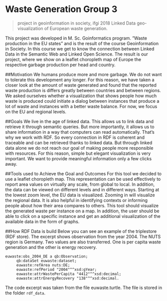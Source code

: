 # Waste Generation Group 3
> project in geoinformation in society, ifgi 2018
Linked Data geo-visualization of European waste generation.

This project was developed in M. Sc. Goinformatics program. ”Waste production in the EU states” and
                is the result of the course Geoinformation in Society. In this course we get to know the connection
                between Linked Data in the Semantic Web and Linked Open Science. The result is our project, where we
                show on a leaflet choropleth map of Europe the respective garbage production per head and country.


##Motivation
We humans produce more and more garbage. We do not want to tolerate this development any longer.
                    For this reason, we have taken a closer look at the amount of waste generated and found that the
                    reported waste production is differs greatly between countries and between regions.
                    We asked ourselves whether a visualization that shows people how much waste is produced could
                    initiate a
                    dialog between instances that produce a lot of waste and instances with a better waste balance.
                    For now, we focus on the EU and regional levels.
                  
                  
##Goals
 We live in the age of linked data. This allows us to link data and retrieve it through semantic
                     queries. But more importantly, it allows us to share information in a way that computers can read
                     automatically. That’s why we work with RDF. So every connection in RDF is coherent and traceable
                     and can be retrieved thanks to linked data. But through linked data alone we do not reach our goal
                     of
                     making people more responsible with resources. For this reason, simple but elegant visualization
                     is very important. We want to provide meaningful information only a few clicks away.
                     
                     
                     
 ##Tools used to Achieve the Goal and Outcomes
For this tool we decided to use a leaflet choropleth map. This representation can be used
                    effectively
                    to report area values on virtually any scale, from global to local. In addition, the data can be
                    viewed
                    on different levels and in different ways. Starting at the lowest zoom level, the EU data is
                    visualized.
                    Zooming in will visualize the regional data.
                    It is also helpful in identifying contexts or informing people about how their area compares to
                    others.
                    This tool should visualize the generated waste per instance on a map. In addition, the user should
                    be able to click on a specific instance and get an additional visualization of the available data in
                    the form of graphs.
                    
                    
##How RDF Data is build
Below you can see an example of the triplestore (RDF store).  The excerpt shows observation 
                    from the year 2004. The NUTS region is Germany. Two values are also transferred. One is per capita
                    waste generation and the other is energy recovery.

```
euwaste:obs_2004_DE a qb:Observation;
     qb:dataSet euwaste:dataset;
     euwaste:refArea nuts:DE;
     euwaste:refPeriod "2004"^^xsd:gYear;
     euwaste:attrWastePerCapita "4412"^^xsd:decimal;
     euwaste:attrEnergyRecovery "138"^^xsd:decimal.
```
The code excerpt was taken from the file euwaste.turtle. The file is stored in the folder `rdf_data`.                                              